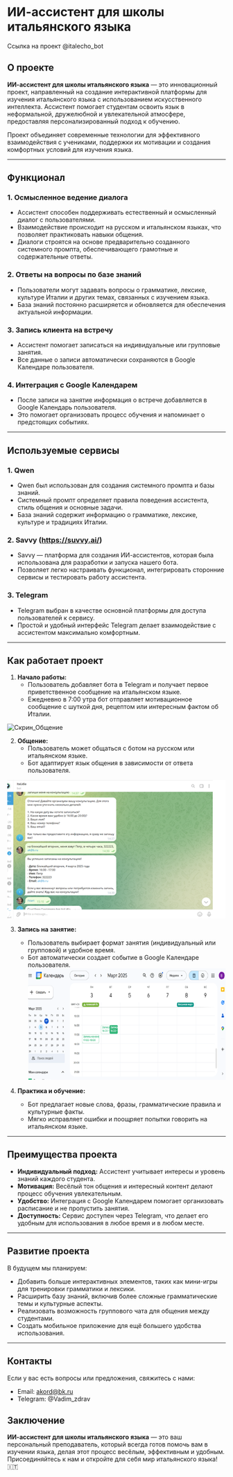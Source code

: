 # ИИ-ассистент для школы итальянского языка
Ссылка на проект @italecho_bot
## О проекте

**ИИ-ассистент для школы итальянского языка** — это инновационный проект, направленный на создание интерактивной платформы для изучения итальянского языка с использованием искусственного интеллекта. Ассистент помогает студентам освоить язык в неформальной, дружелюбной и увлекательной атмосфере, предоставляя персонализированный подход к обучению.

Проект объединяет современные технологии для эффективного взаимодействия с учениками, поддержки их мотивации и создания комфортных условий для изучения языка.

---

## Функционал

### 1. **Осмысленное ведение диалога**
   - Ассистент способен поддерживать естественный и осмысленный диалог с пользователями.
   - Взаимодействие происходит на русском и итальянском языках, что позволяет практиковать навыки общения.
   - Диалоги строятся на основе предварительно созданного системного промпта, обеспечивающего грамотные и содержательные ответы.

### 2. **Ответы на вопросы по базе знаний**
   - Пользователи могут задавать вопросы о грамматике, лексике, культуре Италии и других темах, связанных с изучением языка.
   - База знаний постоянно расширяется и обновляется для обеспечения актуальной информации.

### 3. **Запись клиента на встречу**
   - Ассистент помогает записаться на индивидуальные или групповые занятия.
   - Все данные о записи автоматически сохраняются в Google Календаре пользователя.

### 4. **Интеграция с Google Календарем**
   - После записи на занятие информация о встрече добавляется в Google Календарь пользователя.
   - Это помогает организовать процесс обучения и напоминает о предстоящих событиях.

---

## Используемые сервисы

### 1. **Qwen**
   - Qwen был использован для создания системного промпта и базы знаний.
   - Системный промпт определяет правила поведения ассистента, стиль общения и основные задачи.
   - База знаний содержит информацию о грамматике, лексике, культуре и традициях Италии.

### 2. **Savvy (https://suvvy.ai/)**
   - Savvy — платформа для создания ИИ-ассистентов, которая была использована для разработки и запуска нашего бота.
   - Позволяет легко настраивать функционал, интегрировать сторонние сервисы и тестировать работу ассистента.

### 3. **Telegram**
   - Telegram выбран в качестве основной платформы для доступа пользователей к сервису.
   - Простой и удобный интерфейс Telegram делает взаимодействие с ассистентом максимально комфортным.

---

## Как работает проект

1. **Начало работы:**
   - Пользователь добавляет бота в Telegram и получает первое приветственное сообщение на итальянском языке.
   - Ежедневно в 7:00 утра бот отправляет мотивационное сообщение с шуткой дня, рецептом или интересным фактом об Италии.

![Скрин_Общение]([https://github.com/goodwill-v/AI-Assistant__school/blob/main/1.png?raw=true)

2. **Общение:**
   - Пользователь может общаться с ботом на русском или итальянском языке.
   - Бот адаптирует язык общения в зависимости от ответа пользователя.

![Скрин_запись_на_урок](https://github.com/goodwill-v/AI-Assistant__school/blob/main/2.png?raw=true)

3. **Запись на занятие:**
   - Пользователь выбирает формат занятия (индивидуальный или групповой) и удобное время.
   - Бот автоматически создает событие в Google Календаре пользователя.
![Скрин_Календарь](https://github.com/goodwill-v/AI-Assistant__school/blob/main/3.png?raw=true)

4. **Практика и обучение:**
   - Бот предлагает новые слова, фразы, грамматические правила и культурные факты.
   - Мягко исправляет ошибки и поощряет попытки говорить на итальянском языке.
---

## Преимущества проекта

- **Индивидуальный подход:** Ассистент учитывает интересы и уровень знаний каждого студента.
- **Мотивация:** Весёлый тон общения и интересный контент делают процесс обучения увлекательным.
- **Удобство:** Интеграция с Google Календарем помогает организовать расписание и не пропустить занятия.
- **Доступность:** Сервис доступен через Telegram, что делает его удобным для использования в любое время и в любом месте.

---

## Развитие проекта

В будущем мы планируем:
- Добавить больше интерактивных элементов, таких как мини-игры для тренировки грамматики и лексики.
- Расширить базу знаний, включив более сложные грамматические темы и культурные аспекты.
- Реализовать возможность группового чата для общения между студентами.
- Создать мобильное приложение для ещё большего удобства использования.

---

## Контакты

Если у вас есть вопросы или предложения, свяжитесь с нами:
- Email: akord@bk.ru
- Telegram: @Vadim_zdrav

## Заключение

**ИИ-ассистент для школы итальянского языка** — это ваш персональный преподаватель, который всегда готов помочь вам в изучении языка, делая этот процесс весёлым, эффективным и удобным. Присоединяйтесь к нам и откройте для себя мир итальянского языка! 🇮🇹

